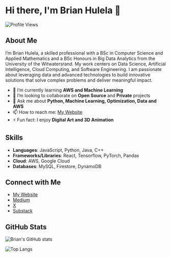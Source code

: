 # Hi there, I'm Brian Hulela 👋

![Profile Views](https://komarev.com/ghpvc/?username=brianhulela&color=blueviolet)

## About Me

I’m Brian Hulela, a skilled professional with a BSc in Computer Science and Applied Mathematics and a BSc Honours in Big Data Analytics from the University of the Witwatersrand. My work centers on Data Science, Artificial Intelligence, Cloud Computing, and Software Engineering. I am passionate about leveraging data and advanced technologies to build innovative solutions that solve complex problems and deliver meaningful impact.

- 🌱 I’m currently learning **AWS and Machine Learning**
- 👯 I’m looking to collaborate on **Open Source** and **Private** projects
- 💬 Ask me about **Python, Machine Learning, Optimization, Data and AWS**
- 📫 How to reach me: [My Website](https://hulela.co.za/)
- ⚡ Fun fact: I enjoy **Digital Art and 3D Animation**

## Skills

- **Languages**: JavaScript, Python, Java, C++
- **Frameworks/Libraries**: React, Tensorflow, PyTorch, Pandas
- **Cloud**: AWS, Google Cloud
- **Databases**: MySQL, Firestore, DynamoDB

## Connect with Me

- [My Website](https://hulela.co.za/)
- [Medium](https://medium.com/@brianhulela)
- [X](https://x.com/BrianHulela)
- [Substack](https://substack.com/@brianhulela)

## GitHub Stats

![Brian's GitHub stats](https://github-readme-stats.vercel.app/api?username=brianhulela&show_icons=true&theme=radical)

![Top Langs](https://github-readme-stats.vercel.app/api/top-langs/?username=brianhulela&layout=compact&theme=radical)
